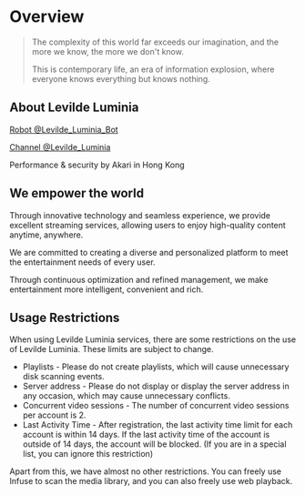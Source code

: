 # Overview

> The complexity of this world far exceeds our imagination, and the more we know, the more we don't know.
>
> This is contemporary life, an era of information explosion, where everyone knows everything but knows nothing.

## About Levilde Luminia

[Robot @Levilde_Luminia_Bot](https://t.me/Levilde_Luminia_Bot)

[Channel @Levilde_Luminia](https://t.me/Levilde_Luminia)

Performance & security by Akari in Hong Kong

## We empower the world

Through innovative technology and seamless experience, we provide excellent streaming services, allowing users to enjoy high-quality content anytime, anywhere.

We are committed to creating a diverse and personalized platform to meet the entertainment needs of every user.

Through continuous optimization and refined management, we make entertainment more intelligent, convenient and rich.

## Usage Restrictions

When using Levilde Luminia services, there are some restrictions on the use of Levilde Luminia. These limits are subject to change.

- Playlists - Please do not create playlists, which will cause unnecessary disk scanning events.
- Server address - Please do not display or display the server address in any occasion, which may cause unnecessary conflicts.
- Concurrent video sessions - The number of concurrent video sessions per account is 2.
- Last Activity Time - After registration, the last activity time limit for each account is within 14 days. If the last activity time of the account is outside of 14 days, the account will be blocked. (If you are in a special list, you can ignore this restriction)

Apart from this, we have almost no other restrictions. You can freely use Infuse to scan the media library, and you can also freely use web playback.